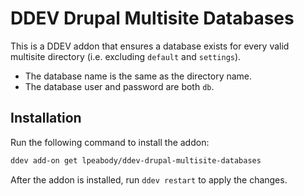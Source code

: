 # DDEV Drupal Multisite Databases

This is a DDEV addon that ensures a database exists for every valid multisite
directory (i.e. excluding `default` and `settings`).

- The database name is the same as the directory name.
- The database user and password are both `db`.

## Installation

Run the following command to install the addon:

```bash
ddev add-on get lpeabody/ddev-drupal-multisite-databases
```

After the addon is installed, run `ddev restart` to apply the changes.
